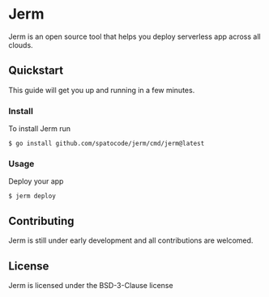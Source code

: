 # Jerm

Jerm is an open source tool that helps you deploy serverless app across all clouds.

## Quickstart

This guide will get you up and running in a few minutes.

### Install

To install Jerm run 

```
$ go install github.com/spatocode/jerm/cmd/jerm@latest
```

### Usage

Deploy your app

```
$ jerm deploy
```

## Contributing

Jerm is still under early development and all contributions are welcomed.

## License

Jerm is licensed under the BSD-3-Clause license
